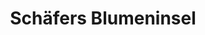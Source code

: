 ---
title: "Schäfers Blumeninsel"
url: /neustadt-an-der-weinstrasse/schaefers-blumeninsel/
shop: Blumen
---